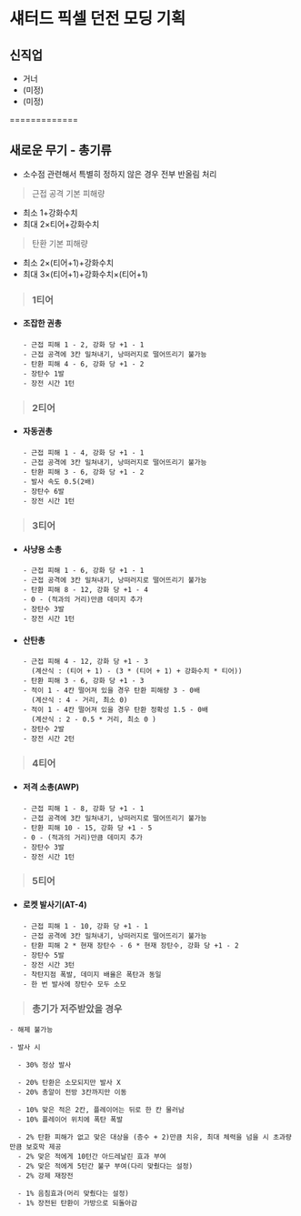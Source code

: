 # 섀터드 픽셀 던전 모딩 기획
## 신직업
* 거너
* (미정)
* (미정)

=============

## 새로운 무기 - 총기류

* 소수점 관련해서 특별히 정하지 않은 경우 전부 반올림 처리
> 근접 공격 기본 피해량

  - 최소 1+강화수치
  - 최대 2×티어+강화수치

> 탄환 기본 피해량

   - 최소 2×(티어+1)+강화수치
   - 최대 3×(티어+1)+강화수치×(티어+1)

>### 1티어

* #### 조잡한 권총

      - 근접 피해 1 - 2, 강화 당 +1 - 1
      - 근접 공격에 3칸 밀쳐내기, 낭떠러지로 떨어뜨리기 불가능
      - 탄환 피해 4 - 6, 강화 당 +1 - 2
      - 장탄수 1발
      - 장전 시간 1턴

>### 2티어

* #### 자동권총

      - 근접 피해 1 - 4, 강화 당 +1 - 1
      - 근접 공격에 3칸 밀쳐내기, 낭떠러지로 떨어뜨리기 불가능
      - 탄환 피해 3 - 6, 강화 당 +1 - 2
      - 발사 속도 0.5(2배)
      - 장탄수 6발
      - 장전 시간 1턴

>### 3티어

* #### 사냥용 소총

      - 근접 피해 1 - 6, 강화 당 +1 - 1
      - 근접 공격에 3칸 밀쳐내기, 낭떠러지로 떨어뜨리기 불가능
      - 탄환 피해 8 - 12, 강화 당 +1 - 4
      - 0 - (적과의 거리)만큼 데미지 추가
      - 장탄수 3발
      - 장전 시간 1턴


* #### 산탄총
       
         
      - 근접 피해 4 - 12, 강화 당 +1 - 3
        (계산식 : (티어 + 1) - (3 * (티어 + 1) + 강화수치 * 티어))
      - 탄환 피해 3 - 6, 강화 당 +1 - 3
      - 적이 1 - 4칸 떨어져 있을 경우 탄환 피해량 3 - 0배
        (계산식 : 4 - 거리, 최소 0)
      - 적이 1 - 4칸 떨어져 있을 경우 탄환 정확성 1.5 - 0배
        (계산식 : 2 - 0.5 * 거리, 최소 0 )  
      - 장탄수 2발
      - 장전 시간 2턴

>### 4티어

* #### 저격 소총(AWP)

      - 근접 피해 1 - 8, 강화 당 +1 - 1
      - 근접 공격에 3칸 밀쳐내기, 낭떠러지로 떨어뜨리기 불가능
      - 탄환 피해 10 - 15, 강화 당 +1 - 5
      - 0 - (적과의 거리)만큼 데미지 추가
      - 장탄수 3발
      - 장전 시간 1턴

>### 5티어

* #### 로켓 발사기(AT-4)

      - 근접 피해 1 - 10, 강화 당 +1 - 1
      - 근접 공격에 3칸 밀쳐내기, 낭떠러지로 떨어뜨리기 불가능
      - 탄환 피해 2 * 현재 장탄수 - 6 * 현재 장탄수, 강화 당 +1 - 2
      - 장탄수 5발
      - 장전 시간 3턴
      - 착탄지점 폭발, 데미지 배율은 폭탄과 동일
      - 한 번 발사에 장탄수 모두 소모

>### 총기가 저주받았을 경우

    - 해제 불가능

    - 발사 시 

      - 30% 정상 발사

      - 20% 탄환은 소모되지만 발사 X
      - 20% 총알이 전방 3칸까지만 이동

      - 10% 맞은 적은 2칸, 플레이어는 뒤로 한 칸 물러남
      - 10% 플레이어 위치에 폭탄 폭발

      - 2% 탄환 피해가 없고 맞은 대상을 (층수 + 2)만큼 치유, 최대 체력을 넘을 시 초과량만큼 보호막 제공
      - 2% 맞은 적에게 10턴간 아드레날린 효과 부여
      - 2% 맞은 적에게 5턴간 불구 부여(다리 맞췄다는 설정)
      - 2% 강제 재장전

      - 1% 음침효과(머리 맞췄다는 설정)
      - 1% 장전된 탄환이 가방으로 되돌아감